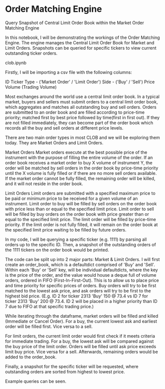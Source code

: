 # Order Matching Engine
Query Snapshot of Central Limit Order Book within the Market Order Matching Engine


In this notebook, I will be demonstrating the workings of the Order Matching Engine. The engine manages the Central Limit Order Book for Market and Limit Orders. Snapshots can be queried for specific tickers to view current outstanding ticker orders.

clob.ipynb

Firstly, I will be importing a csv file with the following columns:

ID
Ticker
Type - ('Market Order' / 'Limit Order')
Side - ('Buy' / 'Sell')
Price
Volume (Trading Volume)

Most exchanges around the world use a central limit order book. In a typical market, buyers and sellers must submit orders to a central limit order book, which aggregates and matches all outstanding buy and sell orders. Orders are submitted to an order book and are filled according to price-time priority; matched first by best price followed by time(first in first out). If they are not filled immediately, they can become part of the order book which records all the buy and sell orders at different price levels. 

There are two main order types in most CLOB and we will be exploring them today. They are Market Orders and Limit Orders.

Market Orders
Market orders execute at the best possible price of the instrument with the purpose of filling the entire volume of the order. If an order book receives a market order to buy X volume of instrument Y, the order will be matched by sell orders in the order book by price-time priority until the X volume is fully filled or if there are no more sell orders available. If the market order cannot be fully filled, the remaining order will be killed, and it will not reside in the order book.

Limit Orders
Limit orders are submitted with a specified maximum price to be paid or minimum price to be received for a given volume of an instrument. Limit order to buy will be filled by sell orders on the order book with price less than or equal to the specified limit price. Limit order to sell will be filled by buy orders on the order book with price greater than or equal to the specified limit price. The limit order will be filled by price-time priority. If the limit order is not fully filled, it will remain on the order book at the specified limit price waiting to be filled by future orders.

In my code, I will be querying a specific ticker (e.g. 1111) by parsing all orders up to the specific ID. Then, a snapshot of the outstanding orders of the 1111 tickers on the order book would be printed.

The code can be split up into 2 major parts: Market & Limit Orders. I will first create an order_book, which is a defaultdict comprised of 'Buy' and 'Sell'. Within each 'Buy' or 'Sell' key, will be individual defaultdicts, where the key is the price of the order, and the value would house a deque full of volume orders, ordered in FIFO (First-In-First-Out). This is to allow us to place price and time priority for specific prices of orders. Buy orders will try to be first matched to the lowest ask price, and ask orders will try to be first to the highest bid price. (E.g. ID 2 for ticker 2313 'Buy' 150 @ 73.4 vs ID 7 for ticker 2313 'Buy' 200 @ 73.4. ID 2 will be placed in a higher priority than ID 7 due to FIFO at that specific trading price.)

While iterating through the dataframe, market orders will be filled and killed (Immediate or Cancel Order). For a buy, the current lowest ask and earliest order will be filled first. Vice versa to a sell.

For limit orders, the current limit order would first check if it meets criteria for immediate trading. For a buy, the lowest ask will be compared against the buy price of the limit order. Orders will be filled until ask price exceeds limit buy price. Vice versa for a sell. Afterwards, remaining orders would be added to the order_book.

Finally, a snapshot for the specific ticker will be requested, where outstanding orders are sorted from highest to lowest price.

Example queries can be seen.
